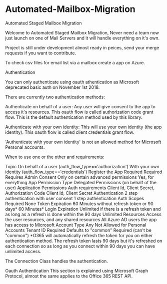 # Automated-Mailbox-Migration
Automated Staged Mailbox Migration

Welcome to Automated Staged Mailbox Migration, Never need a team now just launch on one of Mail Servers and it will handle everything on it's own.

Project is still under development almost ready in peices, send your merge requests if you want to contribute.

To check csv files for email list via a mailbox create a app on Azure.

Authentication

You can only authenticate using oauth athentication as Microsoft deprecated basic auth on November 1st 2018.

There are currently two authentication methods:

Authenticate on behalf of a user: Any user will give consent to the app to access it's resources. This oauth flow is called authorization code grant flow. This is the default authentication method used by this library.

Authenticate with your own identity: This will use your own identity (the app identity). This oauth flow is called client credentials grant flow.

'Authenticate with your own identity' is not an allowed method for Microsoft Personal accounts.

When to use one or the other and requirements:

Topic	On behalf of a user (auth_flow_type=='authorization')	With your own identity (auth_flow_type=='credentials')
Register the App	Required	Required
Requires Admin Consent	Only on certain advanced permissions	Yes, for everything
App Permission Type	Delegated Permissions (on behalf of the user)	Application Permissions
Auth requirements	Client Id, Client Secret, Authorization Code	Client Id, Client Secret
Authentication	2 step authentication with user consent	1 step authentication
Auth Scopes	Required	None
Token Expiration	60 Minutes without refresh token or 90 days*	60 Minutes*
Login Expiration	Unlimited if there is a refresh token and as long as a refresh is done within the 90 days	Unlimited
Resources	Access the user resources, and any shared resources	All Azure AD users the app has access to
Microsoft Account Type	Any	Not Allowed for Personal Accounts
Tenant ID Required	Defaults to "common"	Required (can't be "common")
*O365 will automatically refresh the token for you on either authentication method. The refresh token lasts 90 days but it's refreshed on each connection so as long as you connect within 90 days you can have unlimited access.

The Connection Class handles the authentication.

Oauth Authentication
This section is explained using Microsoft Graph Protocol, almost the same applies to the Office 365 REST API.
